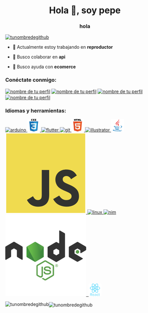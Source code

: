<h1 align="center">Hola 👋, soy pepe</h1>
<h3 align="center">hola</h3>

<p align="left"> <a href="https://github.com/ryo-ma/github-profile-trophy"><img src="https://github-profile-trophy.vercel.app/?username=tunombredegithub" alt="tunombredegithub" /></a> </p>

- 🔭 Actualmente estoy trabajando en **reproductor**

- 👯 Busco colaborar en **api**

- 🤝 Busco ayuda con **ecomerce**

<h3 align="left">Conéctate conmigo:</h3>
<p align="left">
<a href="https://linkedin.com/in/nombre de tu perfil" target="blank"><img align="center" src="https://raw.githubusercontent.com/rahuldkjain/github-profile-readme-generator/master/src/images/icons/Social/linked-in-alt.svg" alt="nombre de tu perfil" height="30" width="40" /></a>
<a href="https://fb.com/nombre de tu perfil" target="blank"><img align="center" usercontent.com/rahuldkjain/github-profile-readme-generator/master/src/images/icons/Social/facebook.svg" alt="nombre de tu perfil" height="30" width="40" /></a>
<a href="https://instagram.com/nombre de tu perfil" target="blank"><img align="center" src="https://raw.githubusercontent.com/rahuldkjain/github-profile-readme-generator/master/src/images/icons/Social/instagram.svg" alt="nombre de tu perfil" height="30" width="40" /></a>
<a href="https://dribbble.com/nombre de tu perfil" target="blank"><img align="center" rahuldkjain/github-profile-readme-generator/master/src/images/icons/Social/dribbble.svg" alt="nombre de tu perfil" height="30" width="40" /></a>
</p>

<h3 align="left">Idiomas y herramientas:</h3>
<p align="left"> <a href="https://www.arduino.cc/" target="_blank" rel="noreferrer"> <img src="https://cdn.worldvectorlogo.com/logos/arduino-1.svg" alt="arduino" width="40" height="40"/> </a> <a href="https://www.w3schools.com/css/" target="_blank" rel="noreferrer"> <img src="https://raw.githubusercontent.com/devicons/devicon/master/icons/css3/css3-original-wordmark.svg" alt="css3" width="40" height="40"/> </a> <a href="https://flutter.dev" target="_blank" rel="noreferrer"> <img src="https://www.vectorlogo.zone/logos/flutterio/flutterio-icon.svg" alt="flutter" width="40" height="40"/> </a> <a href="https://git-scm.com/" target="_blank" rel="noreferrer"> <img src="https://www.vectorlogo.zone/logos/git-scm/git-scm-icon.svg" alt="git" width="40" height="40"/> </a> <a href="https://www.w3.org/html/" target="_blank" rel="noreferrer"> <img src="https://raw.githubusercontent.com/devicons/devicon/master/icons/html5/html5-original-wordmark.svg" alt="html5" width="40" height="40"/> </a> <a href="https://www.adobe.com/es/productos/illustrator.html" target="_blank" rel="noreferrer"> <img src="https://www.vectorlogo.zone/logos/adobe_illustrator/adobe_illustrator-icon.svg" alt="illustrator" width="40" height="40"/> </a> <a href="https://www.java.com" target="_blank" rel="noreferrer"> <img src="https://raw.githubusercontent.com/devicons/devicon/master/icons/java/java-original.svg" alt="java" width="40" height="40"/> </a> <a href="https://developer.mozilla.org/es-ES/docs/Web/JavaScript" target="_blank" rel="noreferrer"> <img src="https://raw.githubusercontent.com/devicons/devicon/master/icons/javascript/javascript-original.svg" alt="javascript" ancho="40" alto="40"/> </a> <a href="https://www.linux.org/" target="_blank" rel="noreferrer"> <img src="https://raw.githubusercontent.com/devicons/devicon/master/icons/linux ...svg" alt="linux" ancho="40" alto="40"/> </a> <a href="https://nim-lang.org/" target="_blank" rel="noreferrer"> <img src="https://www.vectorlogo.zone/logos/nim-lang/nim-lang-icon.svg" alt="nim" ancho="40" alto="40"/> </a> <a href="https://nodejs.org" target="_blank" rel="noreferrer"> <img src="https://raw.githubusercontent.com/devicons/devicon/master/icons/nodejs/nodejs-original-wordmark.svg" alt="nodejs" ancho="40" alto="40"/> </a> <a href="https://www.python.org" target="_blank" rel="noreferrer"> <img <a href="https://reactjs.org/" target="_blank" rel="noreferrer"> <img src="https://raw.githubusercontent.com/devicons/devicon/master/icons/react/react-original-wordmark.svg" alt="react" width="40" height="40"/> </a> </p>

<p><img align="left" src="https://github-readme-stats.vercel.app/api/top-langs?username=tunombredegithub&show_icons=true&locale=es&layout=compact" alt="tunombredegithub" /></p>

<p> <img align="center" src="https://github-readme-stats.vercel.app/api?username=tunombredegithub&show_icons=true&locale=es" alt="tunombredegithub" /></p>
